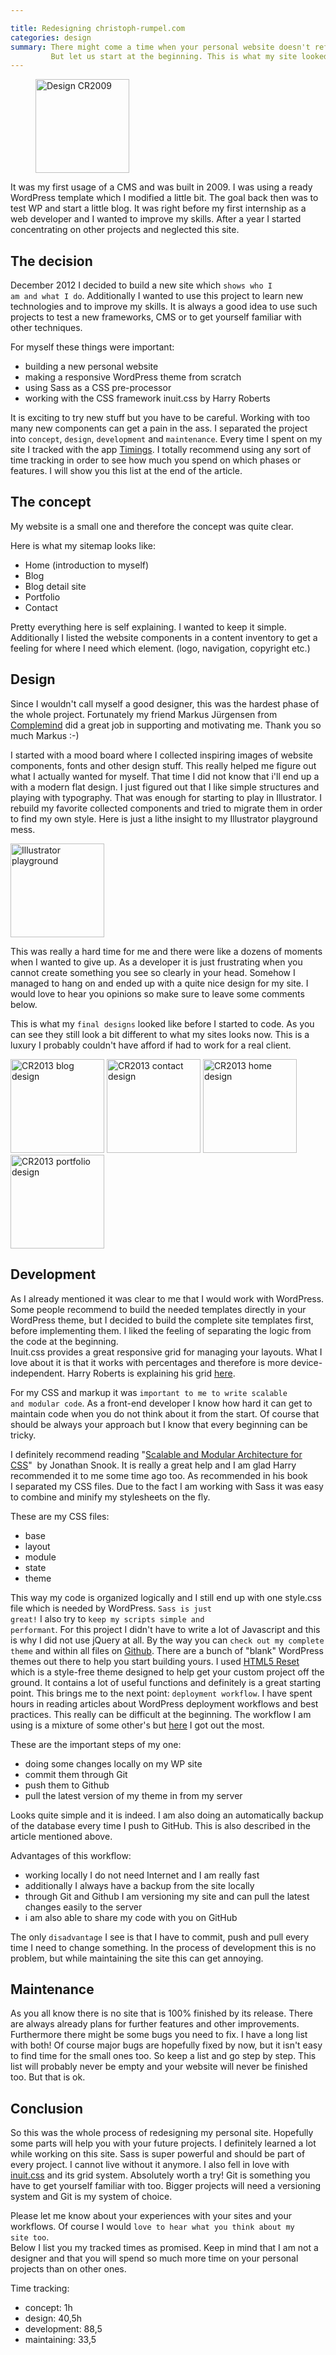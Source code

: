 ```yaml
---

title: Redesigning christoph-rumpel.com
categories: design
summary: There might come a time when your personal website doesn't reflect your work or especially yourself anymore. At this point you have to think about changes and probably a redesign is what will solve all your problems. At least this is what was best in my case. This article will give you an overview of the process of redesigning christoph-rumpel.com. It will show you how I planned this project and what I have learned on the way.
         But let us start at the beginning. This is what my site looked like in December 2012.
---
```


<figure>
	<img class="blogimage" alt="Design CR2009" src="/images/blog/cr2009-150x150.png" width="150" height="150" />
</figure>


It was my first usage of a CMS and was built in 2009. I was using a ready WordPress template which I modified a little bit. The goal back then was to test WP and start a little blog. It was right before my first internship as a web developer and I wanted to improve my skills. After a year I started concentrating on other projects and neglected this site.

## The decision
December 2012 I decided to build a new site which <code>shows who I am and what I do</code>. Additionally I wanted to use this project to learn new technologies and to improve my skills. It is always a good idea to use such projects to test a new frameworks, CMS or to get yourself familiar with other techniques.
<p class="ul__headline">For myself these things were important:
<ul>
<li>building a new personal website</li>
<li>making a responsive WordPress theme from scratch</li>
<li>using Sass as a CSS pre-processor</li>
<li>working with the CSS framework inuit.css by Harry Roberts</li>
</ul>

It is exciting to try new stuff but you have to be careful. Working with too many new components can get a pain in the ass.
I separated the project into <code>concept</code>, <code>design</code>, <code>development</code> and <code>maintenance</code>. Every time I spent on my site I tracked with the app <a title="Timings App" href="http://www.grandtotal.biz/Timings/" target="_blank">Timings</a>. I totally recommend using any sort of time tracking in order to see how much you spend on which phases or features. I will show you this list at the end of the article.

## The concept

My website is a small one and therefore the concept was quite clear.
<p class="ul__headline">Here is what my sitemap looks like:
<ul>
<li>Home (introduction to myself)</li>
<li>Blog</li>
<li>Blog detail site</li>
<li>Portfolio</li>
<li>Contact</li>
</ul>

Pretty everything here is self explaining. I wanted to keep it simple. Additionally I listed the website components in a content inventory to get a feeling for where I need which element. (logo, navigation, copyright etc.)
## Design

Since I wouldn't call myself a good designer, this was the hardest phase of the whole project. Fortunately my friend Markus Jürgensen from <a title="Complemind" href="http://www.complemind.com" target="_blank">Complemind</a> did a great job in supporting and motivating me. Thank you so much Markus :-)<br />

I started with a mood board where I collected inspiring images of website components, fonts and other design stuff. This really helped me figure out what I actually wanted for myself. That time I did not know that i'll end up a with a modern flat design. I just figured out that I like simple structures and playing with typography. That was enough for starting to play in Illustrator. I rebuild my favorite collected components and tried to migrate them in order to find my own style. Here is just a lithe insight to my Illustrator playground mess.

<img class="blogimage" alt="Illustrator playground" src="/images/blog/illustrator-150x150.png" width="150" height="150" />

This was really a hard time for me and there were like a dozens of moments when I wanted to give up. As a developer it is just frustrating when you cannot create something you see so clearly in your head. Somehow I managed to hang on and ended up with a quite nice design for my site. I would love to hear you opinions so make sure to leave some comments below.

This is what my <code>final designs</code> looked like before I started to code. As you can see they still look a bit different to what my sites looks now. This is a luxury I probably couldn't have afford if had to work for a real client.

<img class="blogimage" alt="CR2013 blog design" src="/images/blog/cr_design_blog-150x150.png" width="150" height="150" />

<img class="blogimage" alt="CR2013 contact design" src="/images/blog/cr_design_contact-150x150.png" width="150" height="150" />

<img class="blogimage" alt="CR2013 home design" src="/images/blog/cr_design_home-150x150.png" width="150" height="150" />

<img class="blogimage" alt="CR2013 portfolio design" src="/images/blog/cr_design_portfolio-150x150.png" width="150" height="150" />

## Development
As I already mentioned it was clear to me that I would work with WordPress. Some people recommend to build the needed templates directly in your WordPress theme, but I decided to build the complete site templates first, before implementing them. I liked the feeling of separating the logic from the code at the beginning.<br />
Inuit.css provides a great responsive grid for managing your layouts. What I love about it is that it works with percentages and therefore is more device-independent. Harry Roberts is explaining his grid <a title="Responsive grid" href="http://csswizardry.com/2013/02/responsive-grid-systems-a-solution/" target="_blank">here</a>.

For my CSS and markup it was <code>important to me to write scalable and modular code</code>. As a front-end developer I know how hard it can get to maintain code when you do not think about it from the start. Of course that should be always your approach but I know that every beginning can be tricky.

I definitely recommend reading "<a title="Scaleable modular architecture CSS" href="http://smacss.com/" target="_blank">Scalable and Modular Architecture for CSS</a>"  by Jonathan Snook. It is really a great help and I am glad Harry recommended it to me some time ago too. As recommended in his book I separated my CSS files. Due to the fact I am working with Sass it was easy to combine and minify my stylesheets on the fly.

<p class="ul__headline">These are my CSS files:
<ul>
<li>base</li>
<li>layout</li>
<li>module</li>
<li>state</li>
<li>theme</li>
</ul>

This way my code is organized logically and I still end up with one style.css file which is needed by WordPress. <code>Sass is just great!</code>
I also try to <code>keep my scripts simple and performant</code>. For this project I didn't have to write a lot of Javascript and this is why I did not use jQuery at all. By the way you can <code>check out my complete theme</code> and within all files on <a title="CR2013 on GitHub" href="https://github.com/christophrumpel/christoph-rumpel.com" target="_blank">Github</a>.
There are a bunch of "blank" WordPress themes out there to help you start building yours. I used <a title="HTML5 Reset" href="http://html5reset.org/#wordpress" target="_blank">HTML5 Reset</a> which is a style-free theme designed to help get your custom project off the ground. It contains a lot of useful functions and definitely is a great starting point.
This brings me to the next point: <code>deployment workflow</code>. I have spent hours in reading articles about WordPress deployment workflows and best practices. This really can be difficult at the beginning. The workflow I am using is a mixture of some other's but <a title="WordPress workflow" href="http://logoscreative.co/my-wordpress-development-process/" target="_blank">here</a> I got out the most.
<p class="ul__headline">These are the important steps of my one:
<ul>
<li>doing some changes locally on my WP site</li>
<li>commit them through Git</li>
<li>push them to Github</li>
<li>pull the latest version of my theme in from my server</li>
</ul>

Looks quite simple and it is indeed. I am also doing an automatically backup of the database every time I push to GitHub. This is also described in the article mentioned above.
<p class="ul__headline">Advantages of this workflow:
<ul>
<li>working locally I do not need Internet and I am really fast</li>
<li>additionally I always have a backup from the site locally</li>
<li>through Git and Github I am versioning my site and can pull the latest changes easily to the server</li>
<li>i am also able to share my code with you on GitHub</li>
</ul>

The only <code>disadvantage</code> I see is that I have to commit, push and pull every time I need to change something. In the process of development this is no problem, but while maintaining the site this can get annoying.

## Maintenance

As you all know there is no site that is 100% finished by its release. There are always already plans for further features and other improvements. Furthermore there might be some bugs you need to fix. I have a long list with both! Of course major bugs are hopefully fixed by now, but it isn't easy to find time for the small ones too. So keep a list and go step by step. This list will probably never be empty and your website will never be finished too. But that is ok.

## Conclusion

So this was the whole process of redesigning my personal site. Hopefully some parts will help you with your future projects. I definitely learned a lot while working on this site. Sass is super powerful and should be part of every project. I cannot live without it anymore. I also fell in love with <a title="CSS framework inuit.css" href="http://inuitcss.com/" target="_blank">inuit.css</a> and its grid system. Absolutely worth a try! Git is something you have to get yourself familiar with too. Bigger projects will need a versioning system and Git is my system of choice.

Please let me know about your experiences with your sites and your workflows. Of course I would <code>love to hear what you think about my site too</code>.<br />
Below I list you my tracked times as promised. Keep in mind that I am not a designer and that you will spend so much more time on your personal projects than on other ones.
<p class="ul__headline">Time tracking:
<ul>
<li>concept: 1h</li>
<li>design: 40,5h</li>
<li>development: 88,5</li>
<li>maintaining: 33,5</li>
</ul>
